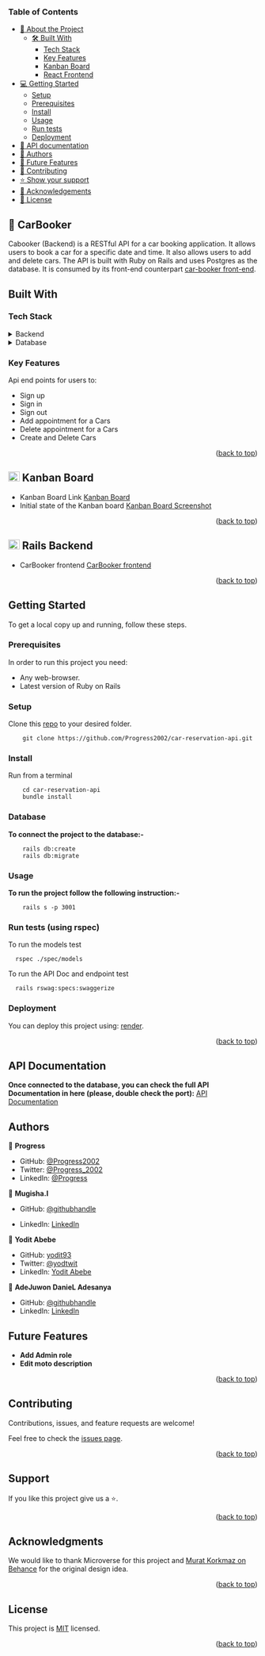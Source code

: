 ### Table of Contents

- [📖 About the Project](#about)
  - [🛠 Built With](#built-with)
    - [Tech Stack](#tech-stack)
    - [Key Features](#key-features)
    - [ Kanban Board ](#-kanban-board-)
    - [ React Frontend ](#-react-frontend-)
- [💻 Getting Started](#getting-started)
  - [Setup](#setup)
  - [Prerequisites](#prerequisites)
  - [Install](#install)
  - [Usage](#usage)
  - [Run tests](#run-tests)
  - [Deployment](#deployment)
- [📝 API documentation](#api-documentation)
- [👥 Authors](#authors)
- [🔭 Future Features](#future-features)
- [🤝 Contributing](#contributing)
- [⭐️ Show your support](#support)
- [🙏 Acknowledgements](#acknowledgements)
- [📝 License](#license)

## 📖 CarBooker <a name="about-project"></a>

Cabooker (Backend) is a RESTful API for a car booking application. It allows users to book a car for a specific date and time. It also allows users to add and delete cars. The API is built with Ruby on Rails and uses Postgres as the database. It is consumed by its front-end counterpart [car-booker front-end](https://github.com/yodit93/car-reservation-front-end.git).


## Built With <a name="built-with"></a>

### Tech Stack <a name="tech-stack"></a>

<details>
  <summary>Backend</summary>
  <ul>
    <li>Ruby on Rails</li>
  </ul>
</details>

<details>
  <summary>Database</summary>
  <ul>
    <li>Postgresql</li>
  </ul>
</details>

### Key Features <a name="key-features"></a>

Api end points for users to:
- Sign up
- Sign in
- Sign out
- Add appointment for a Cars
- Delete appointment for a Cars
- Create and Delete Cars


<p align="right">(<a href="#table-of-contents">back to top</a>)</p>

<!-- KANBAN BOARD -->

## <img src="https://cdn-icons-png.flaticon.com/512/5360/5360804.png" width="23" height="20"/> Kanban Board <a name="kanban-board"></a>

- Kanban Board Link [Kanban Board](https://github.com/users/yodit93/projects/7/views/1)
- Initial state of the Kanban board [Kanban Board Screenshot](https://user-images.githubusercontent.com/53250640/253284640-fe30f83b-f7e1-4e34-ba79-e3127288e6dc.png)

<p align="right">(<a href="#readme-top">back to top</a>)</p>

<!-- REACT FRONTEND -->

## <img src="https://upload.wikimedia.org/wikipedia/commons/thumb/a/a7/React-icon.svg/539px-React-icon.svg.png" width="23" height="20"/> Rails Backend <a name="rails-backend"></a>

- CarBooker frontend [CarBooker frontend](https://github.com/yodit93/car-reservation-front-end.git)

<p align="right">(<a href="#readme-top">back to top</a>)</p>

## Getting Started <a name="getting-started"></a>

To get a local copy up and running, follow these steps.

### Prerequisites

In order to run this project you need: 
- Any web-browser.
- Latest version of Ruby on Rails

### Setup

Clone this [repo](https://github.com/Progress2002/car-reservation-api.git) to your desired folder.

```
    git clone https://github.com/Progress2002/car-reservation-api.git
```

### Install

Run from a terminal

```
    cd car-reservation-api
    bundle install
```

### Database
**To connect the project to the database:-**
```
    rails db:create
    rails db:migrate
```

### Usage

**To run the project follow the following instruction:-**

```
    rails s -p 3001
```

### Run tests (using rspec)

To run the models test

```
  rspec ./spec/models
```

To run the API Doc and endpoint test

```
  rails rswag:specs:swaggerize
```

### Deployment

You can deploy this project using: [render](https://render.com/).

<p align="right">(<a href="#table-of-contents">back to top</a>)</p>

## API Documentation

**Once connected to the database, you can check the full API Documentation in here (please, double check the port):**
[API Documentation](http://127.0.0.1:3001/api-docs/index.html)

## Authors <a name="authors"></a>

👤 **Progress**

- GitHub: [@Progress2002](https://github.com/Progress2002)
- Twitter: [@Progress_2002](https://twitter.com/Progress_2002)
- LinkedIn: [@Progress](https://www.linkedin.com/in/progress-ezeamaka-27b114247)

👤 **Mugisha.I**

- GitHub: [@githubhandle](https://github.com/Tafloninno)

- LinkedIn: [LinkedIn](https://www.linkedin.com/in/mugisha-innocent-19b700238/)


👤 **Yodit Abebe**

- GitHub: [yodit93](https://github.com/yodit93)
- Twitter: [@yodtwit](https://twitter.com/yodtwit)
- LinkedIn: [Yodit Abebe](https://www.linkedin.com/in/yodit-abebe-ayalew/)

👤 **AdeJuwon DanieL Adesanya**

- GitHub: [@githubhandle](https://github.com/Ade179)
- LinkedIn: [LinkedIn](https://www.linkedin.com/in/adejuwon-adesanya-237b54239/)


## Future Features <a name="future-features"></a>

- **Add Admin role**
- **Edit moto description**


<p align="right">(<a href="#table-of-contents">back to top</a>)</p>


## Contributing <a name="contributing"></a>

Contributions, issues, and feature requests are welcome!

Feel free to check the [issues page](https://github.com/Progress2002/car-reservation-api/issues).

<p align="right">(<a href="#table-of-contents">back to top</a>)</p>


## Support <a name="support"></a>

If you like this project give us a ⭐️.

<p align="right">(<a href="#table-of-contents">back to top</a>)</p>


## Acknowledgments <a name="acknowledgements"></a>

We would like to thank Microverse for this project and [Murat Korkmaz on Behance](https://www.behance.net/muratk) for the original design idea.

<p align="right">(<a href="#table-of-contents">back to top</a>)</p>


## License <a name="license"></a>

This project is [MIT](./LICENSE) licensed.

<p align="right">(<a href="#table-of-contents">back to top</a>)</p>